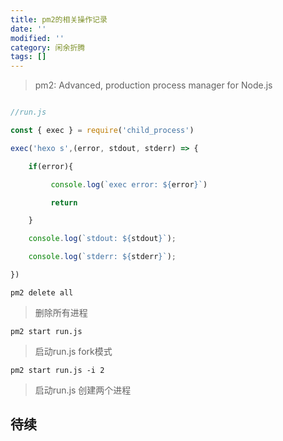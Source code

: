 ```yaml
---
title: pm2的相关操作记录
date: ''
modified: ''
category: 闲余折腾
tags: []
---
```


> pm2: Advanced, production process manager for Node.js

<!-- more -->
```JavaScript
//run.js
const { exec } = require('child_process')
exec('hexo s',(error, stdout, stderr) => {
    if(error){
         console.log(`exec error: ${error}`)
         return
    }
    console.log(`stdout: ${stdout}`);
    console.log(`stderr: ${stderr}`);
})
```
`pm2 delete all`
> 删除所有进程

`pm2 start run.js`
> 启动run.js fork模式

`pm2 start run.js -i 2`
> 启动run.js 创建两个进程

## 待续

